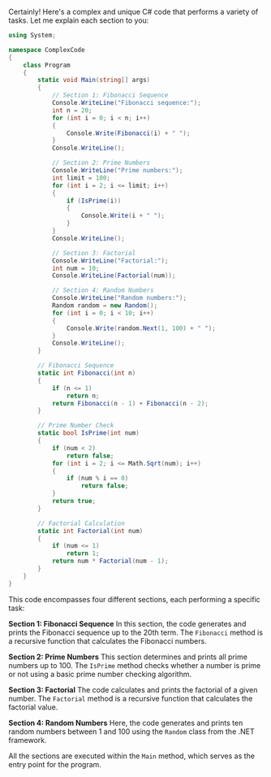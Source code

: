 Certainly! Here's a complex and unique C# code that performs a variety of tasks. Let me explain each section to you:

```csharp
using System;

namespace ComplexCode
{
    class Program
    {
        static void Main(string[] args)
        {
            // Section 1: Fibonacci Sequence
            Console.WriteLine("Fibonacci sequence:");
            int n = 20;
            for (int i = 0; i < n; i++)
            {
                Console.Write(Fibonacci(i) + " ");
            }
            Console.WriteLine();

            // Section 2: Prime Numbers
            Console.WriteLine("Prime numbers:");
            int limit = 100;
            for (int i = 2; i <= limit; i++)
            {
                if (IsPrime(i))
                {
                    Console.Write(i + " ");
                }
            }
            Console.WriteLine();

            // Section 3: Factorial
            Console.WriteLine("Factorial:");
            int num = 10;
            Console.WriteLine(Factorial(num));

            // Section 4: Random Numbers
            Console.WriteLine("Random numbers:");
            Random random = new Random();
            for (int i = 0; i < 10; i++)
            {
                Console.Write(random.Next(1, 100) + " ");
            }
            Console.WriteLine();
        }

        // Fibonacci Sequence
        static int Fibonacci(int n)
        {
            if (n <= 1)
                return n;
            return Fibonacci(n - 1) + Fibonacci(n - 2);
        }

        // Prime Number Check
        static bool IsPrime(int num)
        {
            if (num < 2)
                return false;
            for (int i = 2; i <= Math.Sqrt(num); i++)
            {
                if (num % i == 0)
                    return false;
            }
            return true;
        }

        // Factorial Calculation
        static int Factorial(int num)
        {
            if (num <= 1)
                return 1;
            return num * Factorial(num - 1);
        }
    }
}
```

This code encompasses four different sections, each performing a specific task:

**Section 1: Fibonacci Sequence**
In this section, the code generates and prints the Fibonacci sequence up to the 20th term. The `Fibonacci` method is a recursive function that calculates the Fibonacci numbers.

**Section 2: Prime Numbers**
This section determines and prints all prime numbers up to 100. The `IsPrime` method checks whether a number is prime or not using a basic prime number checking algorithm.

**Section 3: Factorial**
The code calculates and prints the factorial of a given number. The `Factorial` method is a recursive function that calculates the factorial value.

**Section 4: Random Numbers**
Here, the code generates and prints ten random numbers between 1 and 100 using the `Random` class from the .NET framework.

All the sections are executed within the `Main` method, which serves as the entry point for the program.